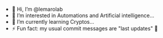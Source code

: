 - 👋 Hi, I’m @lemarolab
- 👀 I’m interested in Automations and Artificial intelligence... 
- 🌱 I’m currently learning Cryptos...
- ⚡ Fun fact: my usual commit messages are "last updates" 👀

<!---
lemarolab/lemarolab is a ✨ special ✨ repository because its `README.md` (this file) appears on your GitHub profile.
You can click the Preview link to take a look at your changes.
--->

<div align="center">
    <picture>
      <source media="(prefers-color-scheme: dark)" srcset="https://ssr-contributions-svg.vercel.app/_/lemarolab?chart=3dbar&gap=0.6&scale=2&flatten=2&animation=wave&animation_duration=4&animation_delay=0.06&animation_amplitude=24&animation_frequency=0.1&animation_wave_center=0_3&format=svg&weeks=34&theme=native&dark=true">
      <source media="(prefers-color-scheme: light)" srcset="https://ssr-contributions-svg.vercel.app/_/lemarolab?chart=3dbar&gap=0.6&scale=2&flatten=2&animation=wave&animation_duration=4&animation_delay=0.06&animation_amplitude=24&animation_frequency=0.1&animation_wave_center=0_3&format=svg&weeks=34&theme=native">
      <img alt="" src="https://ssr-contributions-svg.vercel.app/_/lemarolab?chart=3dbar&gap=0.6&scale=2&flatten=2&animation=wave&animation_duration=4&animation_delay=0.06&animation_amplitude=24&animation_frequency=0.1&animation_wave_center=0_3&format=svg&weeks=34&theme=native" >
    </picture>
</div>
